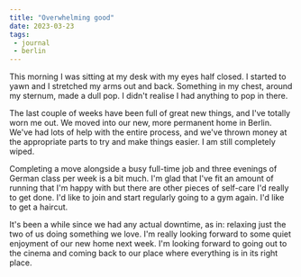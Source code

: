 ```yaml
---
title: "Overwhelming good"
date: 2023-03-23
tags:
 - journal
 - berlin
---
```


This morning I was sitting at my desk with my eyes half closed. I started to yawn and I stretched my arms out and back. Something in my chest, around my sternum, made a dull pop. I didn't realise I had anything to pop in there.

The last couple of weeks have been full of great new things, and I've totally worn me out. We moved into our new, more permanent home in Berlin. We've had lots of help with the entire process, and we've thrown money at the appropriate parts to try and make things easier. I am still completely wiped.

Completing a move alongside a busy full-time job and three evenings of German class per week is a bit much. I'm glad that I've fit an amount of running that I'm happy with but there are other pieces of self-care I'd really to get done. I'd like to join and start regularly going to a gym again. I'd like to get a haircut.

It's been a while since we had any actual downtime, as in: relaxing just the two of us doing something we love. I'm really looking forward to some quiet enjoyment of our new home next week. I'm looking forward to going out to the cinema and coming back to our place where everything is in its right place.
